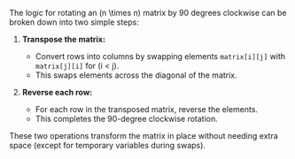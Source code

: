The logic for rotating an \(n \times n\) matrix by 90 degrees clockwise can be broken down into two simple steps:

1. **Transpose the matrix:**
   - Convert rows into columns by swapping elements `matrix[i][j]` with `matrix[j][i]` for \(i < j\).
   - This swaps elements across the diagonal of the matrix.

2. **Reverse each row:**
   - For each row in the transposed matrix, reverse the elements.
   - This completes the 90-degree clockwise rotation.

These two operations transform the matrix in place without needing extra space (except for temporary variables during swaps).